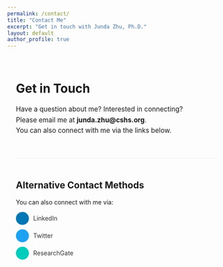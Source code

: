 ```yaml
---
permalink: /contact/
title: "Contact Me"
excerpt: "Get in touch with Junda Zhu, Ph.D."
layout: default
author_profile: true
---
```


<div class="contact-container" style="max-width: 700px; margin: 0 auto; padding: 20px;">
  <h1>Get in Touch</h1>
  
  <p style="font-size: 1.1em; line-height: 1.6; margin-bottom: 30px;">
    Have a question about me? Interested in connecting? <br>
    Please email me at <strong>junda.zhu@cshs.org</strong>.<br>
    You can also connect with me via the links below.
  </p>
  
  <div style="margin-top: 50px; padding-top: 20px; border-top: 1px solid #eee;">
    <h2>Alternative Contact Methods</h2>
    <p>You can also connect with me via:</p>
    <ul style="list-style-type: none; padding: 0;">
      <li style="margin-bottom: 10px;">
        <a href="{{ site.author.linkedin | prepend: 'https://www.linkedin.com/in/' }}" target="_blank" style="display: flex; align-items: center; text-decoration: none; color: #333;">
          <span style="background-color: #0077B5; color: white; border-radius: 50%; width: 30px; height: 30px; display: inline-flex; justify-content: center; align-items: center; margin-right: 10px;"><i class="fab fa-linkedin-in"></i></span>
          LinkedIn
        </a>
      </li>
      <li style="margin-bottom: 10px;">
        <a href="https://twitter.com/JundaZhu" target="_blank" style="display: flex; align-items: center; text-decoration: none; color: #333;">
          <span style="background-color: #1DA1F2; color: white; border-radius: 50%; width: 30px; height: 30px; display: inline-flex; justify-content: center; align-items: center; margin-right: 10px;"><i class="fab fa-twitter"></i></span>
          Twitter
        </a>
      </li>
      <li style="margin-bottom: 10px;">
        <a href="{{ site.author.researchgate }}" target="_blank" style="display: flex; align-items: center; text-decoration: none; color: #333;">
          <span style="background-color: #00CCBB; color: white; border-radius: 50%; width: 30px; height: 30px; display: inline-flex; justify-content: center; align-items: center; margin-right: 10px;"><i class="fab fa-researchgate"></i></span>
          ResearchGate
        </a>
      </li>
    </ul>
  </div>
</div>

<script src="https://kit.fontawesome.com/a076d05399.js" crossorigin="anonymous"></script> 